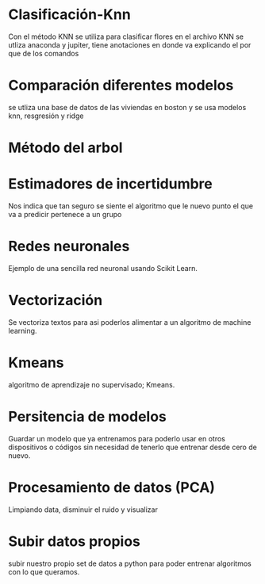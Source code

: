 # Clasificación-Knn
Con el método KNN se utiliza para clasificar flores en el archivo KNN
se utliza anaconda y jupiter, tiene anotaciones en donde va explicando el por que de los comandos

# Comparación diferentes modelos
se utliza una base de datos de las viviendas en boston y se usa modelos knn, resgresión y ridge 

# Método del arbol

# Estimadores de incertidumbre 
Nos indica que tan seguro se siente el algoritmo que le nuevo punto el que va a predicir pertenece a un grupo

# Redes neuronales
Ejemplo de una sencilla red neuronal usando Scikit Learn.

# Vectorización
Se vectoriza textos para asi poderlos alimentar a un algoritmo de machine learning.

# Kmeans
 algoritmo de aprendizaje no supervisado; Kmeans.
 
# Persitencia de modelos
 Guardar un modelo que ya entrenamos para poderlo usar en otros dispositivos o códigos sin necesidad de tenerlo que entrenar desde cero de nuevo.
 
# Procesamiento de datos (PCA)
Limpiando data, disminuir el ruido y visualizar

# Subir datos propios
subir nuestro propio set de datos a python para poder entrenar algoritmos con lo que queramos.
